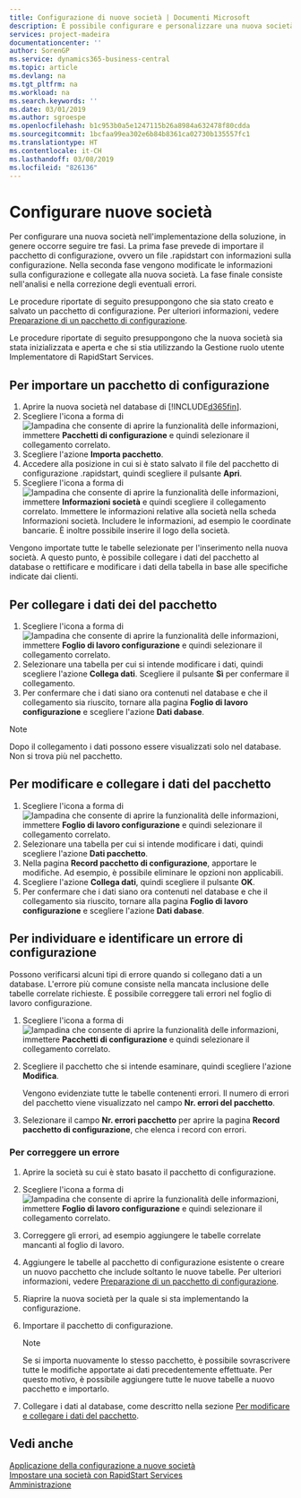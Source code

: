 ```yaml
---
title: Configurazione di nuove società | Documenti Microsoft
description: È possibile configurare e personalizzare una nuova società creata. Per definire i dettagli dell'implementazione, occorre eseguire tre fasi per completare la configurazione.
services: project-madeira
documentationcenter: ''
author: SorenGP
ms.service: dynamics365-business-central
ms.topic: article
ms.devlang: na
ms.tgt_pltfrm: na
ms.workload: na
ms.search.keywords: ''
ms.date: 03/01/2019
ms.author: sgroespe
ms.openlocfilehash: b1c953b0a5e1247115b26a8984a632478f80cdda
ms.sourcegitcommit: 1bcfaa99ea302e6b84b8361ca02730b135557fc1
ms.translationtype: HT
ms.contentlocale: it-CH
ms.lasthandoff: 03/08/2019
ms.locfileid: "826136"
---
```

# <a name="configure-new-companies"></a>Configurare nuove società
Per configurare una nuova società nell'implementazione della soluzione, in genere occorre seguire tre fasi. La prima fase prevede di importare il pacchetto di configurazione, ovvero un file .rapidstart con informazioni sulla configurazione. Nella seconda fase vengono modificate le informazioni sulla configurazione e collegate alla nuova società. La fase finale consiste nell'analisi e nella correzione degli eventuali errori.  

Le procedure riportate di seguito presuppongono che sia stato creato e salvato un pacchetto di configurazione. Per ulteriori informazioni, vedere [Preparazione di un pacchetto di configurazione](admin-how-to-prepare-a-configuration-package.md).  

Le procedure riportate di seguito presuppongono che la nuova società sia stata inizializzata e aperta e che si stia utilizzando la Gestione ruolo utente Implementatore di RapidStart Services.

## <a name="to-import-a-configuration-package"></a>Per importare un pacchetto di configurazione  
1. Aprire la nuova società nel database di [!INCLUDE[d365fin](includes/d365fin_md.md)].  
2. Scegliere l'icona a forma di ![lampadina che consente di aprire la funzionalità delle informazioni](media/ui-search/search_small.png "Informazioni sull'operazione che si desidera eseguire"), immettere **Pacchetti di configurazione** e quindi selezionare il collegamento correlato.  
3. Scegliere l'azione **Importa pacchetto**.  
4. Accedere alla posizione in cui si è stato salvato il file del pacchetto di configurazione .rapidstart, quindi scegliere il pulsante **Apri**.  
5. Scegliere l'icona a forma di ![lampadina che consente di aprire la funzionalità delle informazioni](media/ui-search/search_small.png "Informazioni sull'operazione che si desidera eseguire"), immettere **Informazioni società** e quindi scegliere il collegamento correlato. Immettere le informazioni relative alla società nella scheda Informazioni società. Includere le informazioni, ad esempio le coordinate bancarie. È inoltre possibile inserire il logo della società.  

Vengono importate tutte le tabelle selezionate per l'inserimento nella nuova società. A questo punto, è possibile collegare i dati del pacchetto al database o rettificare e modificare i dati della tabella in base alle specifiche indicate dai clienti.  

## <a name="to-apply-package-data"></a>Per collegare i dati dei del pacchetto  
1. Scegliere l'icona a forma di ![lampadina che consente di aprire la funzionalità delle informazioni](media/ui-search/search_small.png "Informazioni sull'operazione che si desidera eseguire"), immettere **Foglio di lavoro configurazione** e quindi selezionare il collegamento correlato.  
2. Selezionare una tabella per cui si intende modificare i dati, quindi scegliere l'azione **Collega dati**. Scegliere il pulsante **Sì** per confermare il collegamento.
3. Per confermare che i dati siano ora contenuti nel database e che il collegamento sia riuscito, tornare alla pagina **Foglio di lavoro configurazione** e scegliere l'azione **Dati dabase**.  

> [!NOTE]  
>  Dopo il collegamento i dati possono essere visualizzati solo nel database. Non si trova più nel pacchetto.  

## <a name="to-modify-and-apply-package-data"></a>Per modificare e collegare i dati del pacchetto  
1. Scegliere l'icona a forma di ![lampadina che consente di aprire la funzionalità delle informazioni](media/ui-search/search_small.png "Informazioni sull'operazione che si desidera eseguire"), immettere **Foglio di lavoro configurazione** e quindi selezionare il collegamento correlato.  
2. Selezionare una tabella per cui si intende modificare i dati, quindi scegliere l'azione **Dati pacchetto**.  
3. Nella pagina **Record pacchetto di configurazione**, apportare le modifiche. Ad esempio, è possibile eliminare le opzioni non applicabili.  
4. Scegliere l'azione **Collega dati**, quindi scegliere il pulsante **OK**.  
5. Per confermare che i dati siano ora contenuti nel database e che il collegamento sia riuscito, tornare alla pagina **Foglio di lavoro configurazione** e scegliere l'azione **Dati dabase**.  

## <a name="to-locate-and-identify-a-configuration-error"></a>Per individuare e identificare un errore di configurazione  
Possono verificarsi alcuni tipi di errore quando si collegano dati a un database. L'errore più comune consiste nella mancata inclusione delle tabelle correlate richieste. È possibile correggere tali errori nel foglio di lavoro configurazione.

1. Scegliere l'icona a forma di ![lampadina che consente di aprire la funzionalità delle informazioni](media/ui-search/search_small.png "Informazioni sull'operazione che si desidera eseguire"), immettere **Pacchetti di configurazione** e quindi selezionare il collegamento correlato.  
2. Scegliere il pacchetto che si intende esaminare, quindi scegliere l'azione **Modifica**.  

    Vengono evidenziate tutte le tabelle contenenti errori. Il numero di errori del pacchetto viene visualizzato nel campo **Nr. errori del pacchetto**.  

3. Selezionare il campo **Nr. errori pacchetto** per aprire la pagina **Record pacchetto di configurazione**, che elenca i record con errori.  

### <a name="to-fix-an-error"></a>Per correggere un errore  
1. Aprire la società su cui è stato basato il pacchetto di configurazione.  
2. Scegliere l'icona a forma di ![lampadina che consente di aprire la funzionalità delle informazioni](media/ui-search/search_small.png "Informazioni sull'operazione che si desidera eseguire"), immettere **Foglio di lavoro configurazione** e quindi selezionare il collegamento correlato.  
3. Correggere gli errori, ad esempio aggiungere le tabelle correlate mancanti al foglio di lavoro.  
4. Aggiungere le tabelle al pacchetto di configurazione esistente o creare un nuovo pacchetto che include soltanto le nuove tabelle. Per ulteriori informazioni, vedere [Preparazione di un pacchetto di configurazione](admin-how-to-prepare-a-configuration-package.md).  
5. Riaprire la nuova società per la quale si sta implementando la configurazione.  
6. Importare il pacchetto di configurazione.  

    > [!NOTE]  
    >  Se si importa nuovamente lo stesso pacchetto, è possibile sovrascrivere tutte le modifiche apportate ai dati precedentemente effettuate. Per questo motivo, è possibile aggiungere tutte le nuove tabelle a nuovo pacchetto e importarlo.  

7. Collegare i dati al database, come descritto nella sezione [Per modificare e collegare i dati del pacchetto](admin-how-to-configure-new-companies.md#to-modify-and-apply-package-data).

## <a name="see-also"></a>Vedi anche  
[Applicazione della configurazione a nuove società](admin-apply-configuration-to-new-companies.md)  
[Impostare una società con RapidStart Services](admin-set-up-a-company-with-rapidstart.md)  
[Amministrazione](admin-setup-and-administration.md)
